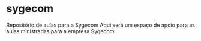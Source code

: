 # sygecom
Repositório de aulas para a Sygecom
Aqui será um espaço de apoio para as aulas ministradas
para a empresa Sygecom.
